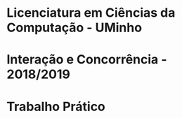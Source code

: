 # Licenciatura em Ciências da Computação - UMinho
# Interação e Concorrência - 2018/2019
# Trabalho Prático 
